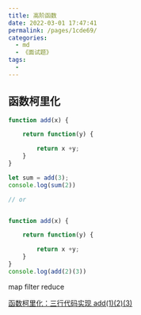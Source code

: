 ```yaml
---
title: 高阶函数
date: 2022-03-01 17:47:41
permalink: /pages/1cde69/
categories:
  - md
  - 《面试题》
tags:
  - 
---
```



## 函数柯里化

```js
function add(x) {

    return function(y) {

        return x +y;
    }
}

let sum = add(3);
console.log(sum(2))

// or


function add(x) {

    return function(y) {

        return x +y;
    }
}
console.log(add(2)(3))
```

map filter reduce


[函数柯里化：三行代码实现 add(1)(2)(3)](https://juejin.cn/post/6844904093467541517)